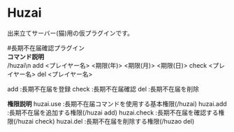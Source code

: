 # Huzai
出来立てサーバー(猫)用の仮プラグインです。  

#長期不在届確認プラグイン  
**コマンド説明**  
/huzai\n
  add    <プレイヤー名> <期限(年)> <期限(月)> <期限(日)>
  check  <プレイヤー名>
  del    <プレイヤー名>

add    :長期不在届を登録
check  :長期不在届確認
del    :長期不在届を削除

**権限説明**
huzai.use    :長期不在届コマンドを使用する基本権限(/huzai)
huzai.add    :長期不在届を追加する権限(/huzai add)
huzai.check  :長期不在届を確認する権限(/huzai check)
huzai.del    :長期不在届を削除する権限(/huzao del)

